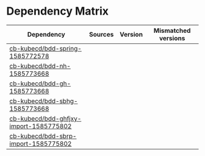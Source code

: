 # Dependency Matrix

Dependency | Sources | Version | Mismatched versions
---------- | ------- | ------- | -------------------
[cb-kubecd/bdd-spring-1585772578](https://github.com/cb-kubecd/bdd-spring-1585772578.git) |  | []() | 
[cb-kubecd/bdd-nh-1585773668](https://github.com/cb-kubecd/bdd-nh-1585773668.git) |  | []() | 
[cb-kubecd/bdd-gh-1585773668](https://github.com/cb-kubecd/bdd-gh-1585773668.git) |  | []() | 
[cb-kubecd/bdd-sbhg-1585773668](https://github.com/cb-kubecd/bdd-sbhg-1585773668.git) |  | []() | 
[cb-kubecd/bdd-ghfjxy-import-1585775802](https://github.com/cb-kubecd/bdd-ghfjxy-import-1585775802.git) |  | []() | 
[cb-kubecd/bdd-sbrp-import-1585775802](https://github.com/cb-kubecd/bdd-sbrp-import-1585775802.git) |  | []() | 
